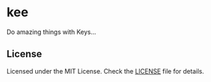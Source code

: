 # kee

Do amazing things with Keys...

## License

Licensed under the MIT License. Check the [LICENSE](./LICENSE) file for details.
